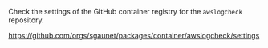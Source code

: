 
Check the settings of the GitHub container registry for the `awslogcheck` repository.

https://github.com/orgs/sgaunet/packages/container/awslogcheck/settings